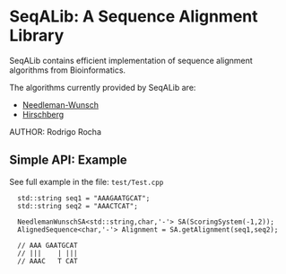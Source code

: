 # SeqALib: A Sequence Alignment Library

SeqALib contains efficient implementation of sequence alignment algorithms from
Bioinformatics.

The algorithms currently provided by SeqALib are:
* [Needleman-Wunsch](https://en.wikipedia.org/wiki/Needleman%E2%80%93Wunsch_algorithm)
* [Hirschberg](https://en.wikipedia.org/wiki/Hirschberg%27s_algorithm)

AUTHOR: Rodrigo Rocha

## Simple API: Example

See full example in the file: `test/Test.cpp`

```
  std::string seq1 = "AAAGAATGCAT";
  std::string seq2 = "AAACTCAT";

  NeedlemanWunschSA<std::string,char,'-'> SA(ScoringSystem(-1,2));
  AlignedSequence<char,'-'> Alignment = SA.getAlignment(seq1,seq2);

  // AAA GAATGCAT
  // |||    | |||
  // AAAC   T CAT
```

